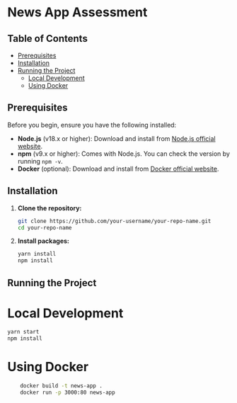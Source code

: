 # News App Assessment

## Table of Contents

- [Prerequisites](#prerequisites)
- [Installation](#installation)
- [Running the Project](#running-the-project)
  - [Local Development](#local-development)
  - [Using Docker](#using-docker)

## Prerequisites

Before you begin, ensure you have the following installed:

- **Node.js** (v18.x or higher): Download and install from [Node.js official website](https://nodejs.org/).
- **npm** (v9.x or higher): Comes with Node.js. You can check the version by running `npm -v`.
- **Docker** (optional): Download and install from [Docker official website](https://www.docker.com/).

## Installation

1. **Clone the repository:**

   ```bash
   git clone https://github.com/your-username/your-repo-name.git
   cd your-repo-name

   ```

2. **Install packages:**
   ```bash
   yarn install
   npm install
   ```

## Running the Project

# Local Development

```bash
yarn start
npm install
```

# Using Docker

```bash
    docker build -t news-app .
    docker run -p 3000:80 news-app
```
